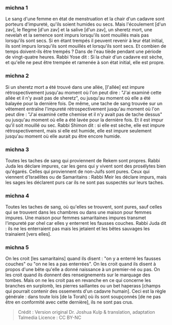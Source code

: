 
### michna 1
Le sang d'une femme en état de menstruation et la chair d'un cadavre sont porteurs d'impureté, qu'ils soient humides ou secs. Mais l'écoulement [d'un zav], le flegme [d'un zav] et la salive [d'un zav], un sheretz mort, une nevelah et la semence sont impurs lorsqu'ils sont mouillés mais pas lorsqu'ils sont secs. Si en étant trempés il peuvent revenir  à leur état initial, ils sont impurs lorsqu'ils sont mouillés et lorsqu'ils sont secs. Et combien de temps doivent-ils être trempés ?   Dans de l'eau tiède pendant une période de vingt-quatre heures. Rabbi Yose dit : Si la chair d'un cadavre est sèche, et qu'elle ne peut être trempée et ramenée à son état initial, elle est propre.

### michna 2
Si un sheretz mort a été trouvé dans une allée, [l'allée] est impure rétrospectivement jusqu'au moment où l'on peut dire : "J'ai examiné cette allée et il n'y avait pas de sheretz", ou jusqu'au moment où elle a été balayée pour la dernière fois. De même, une tache de sang trouvée sur un vêtement entraîne l'impureté rétrospectivement jusqu'au moment où l'on peut dire : "J'ai examiné cette chemise et il n'y avait pas de tache dessus" ou jusqu'au moment où elle a été lavée pour la dernière fois. Et il est impur qu'il soit mouillé ou sec. Rabbi Shimon dit : si elle est sèche, elle est impure rétrospectivement, mais si elle est humide, elle est impure seulement jusqu'au moment où elle aurait pu être encore humide.

### michna 3
Toutes les taches de sang qui proviennent de Rekem sont propres. Rabbi Juda les déclare impures, car les gens qui y vivent sont des prosélytes bien qu'égarés. Celles qui proviennent de non-Juifs sont pures. Ceux qui viennent d'Israélites ou de Samaritains : Rabbi Meir les déclare impurs, mais les sages les déclarent purs car ils ne sont pas suspectés sur leurs taches.

### michna 4
Toutes les taches de sang, où qu'elles se trouvent, sont pures, sauf celles qui se trouvent dans les chambres ou dans une maison pour femmes impures. Une maison pour femmes samaritaines impures transmet l'impureté par ohel car elles y enterrent les fausses couches. Rabbi Juda dit : ils ne les enterraient pas mais les jetaient et les bêtes sauvages les trainaient [vers elles].

### michna 5
On les croit [les samaritains] quand ils disent : "on y a enterré les fausses couches" ou "on ne les a pas enterrées". On les croit quand ils disent à propos d'une bête qu'elle a donné naissance à un premier-né ou pas. On les croit quand ils donnent des renseignements sur le marquage des tombes. Mais on ne les croit pas en revanche en ce qui concerne les branches en surplomb, les pierres saillantes ou un bet haperass [champs qui pourrait contenir des ossements d'un cadavre humain]. Ceci est la règle générale : dans toute lois [de la Torah] où ils sont soupçonnés [de ne pas être en conformité avec cette dernière], ils ne sont pas crus.

>Crédit : Version original Dr. Joshua Kulp & translation, adaptation Talmedia
>Licence : CC BY-NC